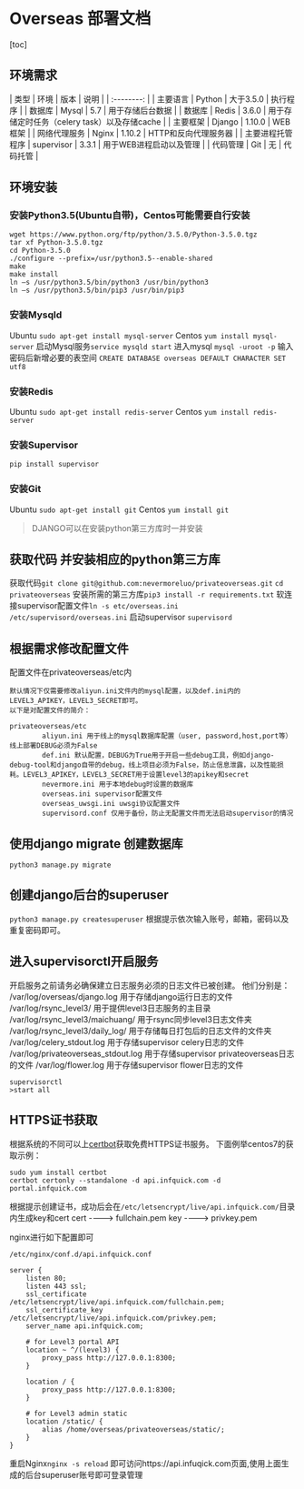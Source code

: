 # Overseas  部署文档
[toc]

## 环境需求


| 类型 | 环境 | 版本 | 说明 |
| :--------: |
| 主要语言 | Python | 大于3.5.0 | 执行程序 |
| 数据库 | Mysql | 5.7 | 用于存储后台数据 |
| 数据库 | Redis | 3.6.0 | 用于存储定时任务（celery task）以及存储cache |
| 主要框架 | Django | 1.10.0 | WEB框架 |
| 网络代理服务 | Nginx | 1.10.2 | HTTP和反向代理服务器 |
| 主要进程托管程序 | supervisor | 3.3.1 | 用于WEB进程启动以及管理 |
| 代码管理 | Git | 无 | 代码托管 |


## 环境安装
### 安装Python3.5(Ubuntu自带)，Centos可能需要自行安装

```
wget https://www.python.org/ftp/python/3.5.0/Python-3.5.0.tgz
tar xf Python-3.5.0.tgz
cd Python-3.5.0
./configure --prefix=/usr/python3.5--enable-shared
make
make install
ln –s /usr/python3.5/bin/python3 /usr/bin/python3
ln –s /usr/python3.5/bin/pip3 /usr/bin/pip3
```

### 安装Mysqld
Ubuntu `sudo apt-get install mysql-server` 
Centos `yum install mysql-server` 
启动Mysql服务`service mysqld start`
进入mysql `mysql -uroot -p`
输入密码后新增必要的表空间
`CREATE DATABASE overseas DEFAULT CHARACTER SET utf8`

### 安装Redis 
Ubuntu `sudo apt-get install redis-server` 
Centos `yum install redis-server`



### 安装Supervisor 
`pip install supervisor` 

### 安装Git
Ubuntu `sudo apt-get install git`
Centos `yum install git`

>DJANGO可以在安装python第三方库时一并安装

## 获取代码 并安装相应的python第三方库
获取代码`git clone git@github.com:nevermoreluo/privateoverseas.git` 
`cd privateoverseas`
安装所需的第三方库`pip3 install -r requirements.txt`
软连接supervisor配置文件`ln -s etc/overseas.ini /etc/supervisord/overseas.ini`
启动supervisor `supervisord`

## 根据需求修改配置文件
配置文件在privateoverseas/etc内

```
默认情况下仅需要修改aliyun.ini文件内的mysql配置，以及def.ini内的LEVEL3_APIKEY，LEVEL3_SECRET即可。
以下是对配置文件的简介：

privateoverseas/etc
		aliyun.ini 用于线上的mysql数据库配置（user, password,host,port等）线上部署DEBUG必须为False
		def.ini 默认配置，DEBUG为True用于开启一些debug工具，例如django-debug-tool和django自带的debug，线上项目必须为False，防止信息泄露，以及性能损耗。LEVEL3_APIKEY，LEVEL3_SECRET用于设置level3的apikey和secret
		nevermore.ini 用于本地debug时设置的数据库
		overseas.ini supervisor配置文件
		overseas_uwsgi.ini uwsgi协议配置文件
		supervisord.conf 仅用于备份，防止无配置文件而无法启动supervisor的情况
```

## 使用django migrate 创建数据库
`python3 manage.py migrate`

## 创建django后台的superuser
`python3 manage.py createsuperuser`
根据提示依次输入账号，邮箱，密码以及重复密码即可。

## 进入supervisorctl开启服务
开启服务之前请务必确保建立日志服务必须的日志文件已被创建。
他们分别是：
/var/log/overseas/django.log 用于存储django运行日志的文件
/var/log/rsync_level3/ 用于提供level3日志服务的主目录
/var/log/rsync_level3/maichuang/ 用于rsync同步level3日志文件夹
/var/log/rsync_level3/daily_log/ 用于存储每日打包后的日志文件的文件夹
/var/log/celery_stdout.log 用于存储supervisor celery日志的文件
/var/log/privateoverseas_stdout.log 用于存储supervisor privateoverseas日志的文件
/var/log/flower.log 用于存储supervisor flower日志的文件
```
supervisorctl
>start all
```

## HTTPS证书获取

根据系统的不同可以上[certbot](https://certbot.eff.org/)获取免费HTTPS证书服务。
下面例举centos7的获取示例：

```
sudo yum install certbot
certbot certonly --standalone -d api.infquick.com -d portal.infquick.com
```
根据提示创建证书，成功后会在`/etc/letsencrypt/live/api.infquick.com/`目录内生成key和cert
cert ----> fullchain.pem
key ----> privkey.pem

nginx进行如下配置即可
```
/etc/nginx/conf.d/api.infquick.conf

server {
    listen 80;
    listen 443 ssl;
    ssl_certificate /etc/letsencrypt/live/api.infquick.com/fullchain.pem;
    ssl_certificate_key /etc/letsencrypt/live/api.infquick.com/privkey.pem;
    server_name api.infquick.com;

    # for Level3 portal API
    location ~ ^/(level3) {
        proxy_pass http://127.0.0.1:8300;
    }

    location / {
        proxy_pass http://127.0.0.1:8300;
    }

    # for Level3 admin static
    location /static/ {
        alias /home/overseas/privateoverseas/static/;
    }
}
```
重启Nginx`nginx -s reload`
即可访问https://api.infuqick.com页面,使用上面生成的后台superuser账号即可登录管理

